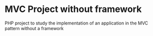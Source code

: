 # MVC Project without framework

PHP project to study the implementation of an application in the MVC pattern without a framework